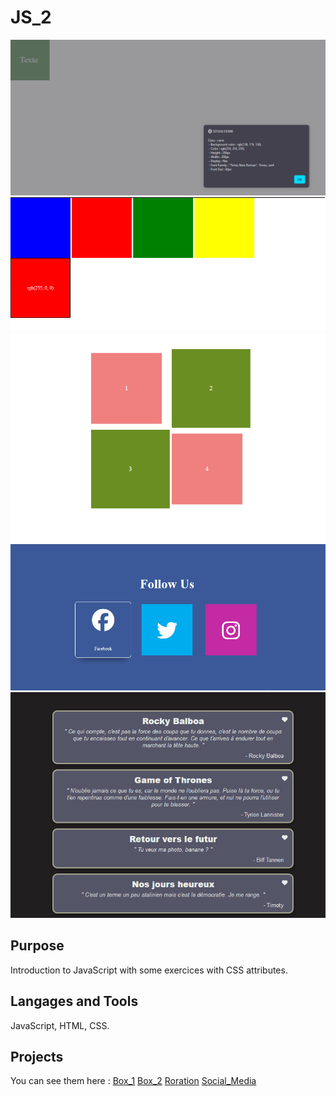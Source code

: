 # JS_2

<img style="width:25% height:25%" src="https://github.com/Flibouche/Exo_JS_2/blob/main/Images/exercice1.png">
<img style="width:25% height:25%" src="https://github.com/Flibouche/Exo_JS_2/blob/main/Images/exercice2.png">
<img style="width:25% height:25%" src="https://github.com/Flibouche/Exo_JS_2/blob/main/Images/exercice3.png">
<img style="width:25% height:25%" src="https://github.com/Flibouche/Exo_JS_2/blob/main/Images/exercice4.png">
<img style="width:25% height:25%" src="https://github.com/Flibouche/Exo_JS_2/blob/main/Images/exercice5.png">

## Purpose
Introduction to JavaScript with some exercices with CSS attributes.

## Langages and Tools
JavaScript, HTML, CSS.

## Projects
You can see them here :
<a href="https://codepen.io/Flibouche/pen/xxePPwy">Box_1</a>
<a href="https://codepen.io/Flibouche/pen/WNWXXGp">Box_2</a>
<a href="https://codepen.io/Flibouche/pen/ExJbbgd">Roration</a>
<a href="https://codepen.io/Flibouche/pen/mdgqqOJ">Social_Media</a>
